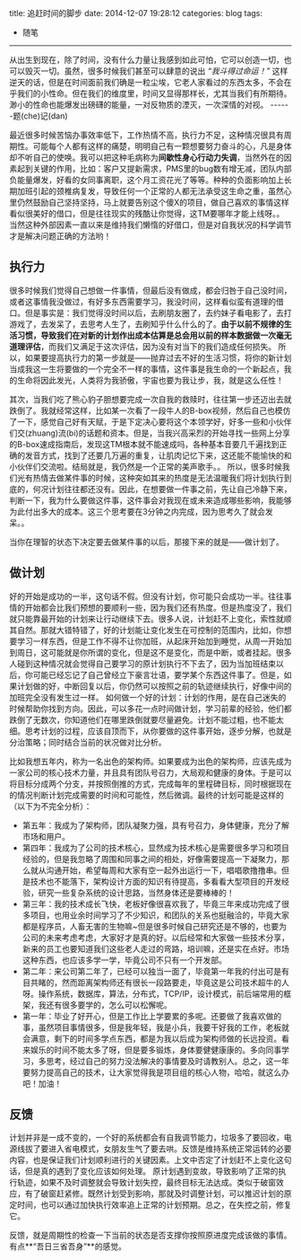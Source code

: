 title: 追赶时间的脚步
date: 2014-12-07 19:28:12
categories: blog
tags:
- 随笔
---

从出生到现在，除了时间，没有什么力量让我感到如此可怕，它可以创造一切，也可以毁灭一切。虽然，很多时候我们甚至可以肆意的说出 *“我斗得过命运！”* 这样逆天的话，但是在时间面前我们确是一粒尘埃，它老人家看过的东西太多，不会在乎我们的小性命。但在我们的维度里，时间又显得那样长，尤其当我们有所期待。渺小的性命也能爆发出磅礴的能量，一对反物质的湮灭，一次深情的对视。 ------题(che)记(dan)

最近很多时候苦恼办事效率低下，工作热情不高，执行力不足，这种情况很具有周期性。可能每个人都有这样的痛楚，明明自己有一颗想要努力奋斗的心，凡是身体却不听自己的使唤。我可以把这种毛病称为**间歇性身心行动力失调**，当然外在的因素起到关键的作用，比如：客户又提新需求，PMS里的bug数有增无减，团队内部负能量爆发，好看的女同事离职，这个月工资花光了等等。种种的负面影响加上长期加班引起的颈椎病复发，导致任何一个正常的人都无法承受这生命之重，虽然心里仍然鼓励自己坚持坚持，马上就要告别这个傻X的项目，做自己喜欢的事情这样看似很美好的借口，但是往往现实的残酷让你觉得，这TM要哪年才能上线呀。。当然这种外部因素一直以来是维持我们懒惰的好借口，但是对自我状况的科学调节才是解决问题正确的方法哟！

## 执行力

很多时候我们觉得自己想做一件事情，但最后没有做成，都会归咎于自己没时间，或者这事情我没做过，有好多东西需要学习，我没时间，这样看似蛮有道理的借口。但是事实是：我们觉得没时间以后，去刷朋友圈了，去约妹子看电影了，去打游戏了，去发呆了，去思考人生了，去刷知乎什么什么的了。**由于以前不规律的生活习惯，导致我们在对新的计划作出成本估算是总会用以前的样本数据做一次毫无道理评估**，而我们又满足于这次评估，因为没有对当下的我们造成任何损失。
	所以，如果要提高执行力的第一步就是——抛弃过去不好的生活习惯，将你的新计划当成我这一生将要做的一个完全不一样的事情，这件事是我生命的一个新起点，我的生命将因此发光，人类将为我骄傲，宇宙也要为我让步，我，就是这么任性！

其次，当我们吃了熊心豹子胆想要完成一次自我的救赎时，往往第一步还迈出去就跌倒了。我就经常这样，比如某一次看了一段牛人的B-box视频，然后自己也模仿了一下，感觉自己好有天赋，于是下定决心要将这个本领学好，好多一些和小伙伴们交(zhuang)流(bi)的话题和资本。但是，当我兴高采烈的开始寻找一些网上分享的B-box速成指南后，发现这TM根本就不能速成吗，各种基本音要几千遍找到正确的发音方式，找到了还要几万遍的重复，让肌肉记忆下来，这还能不能愉快的和小伙伴们交流啦。结局就是，我仍然是一个正常的美声歌手。。
	所以，很多时候我们光有热情去做某件事的时候，这种突如其来的热度是无法温暖我们将计划执行到底的，何况计划往往都还没有。因此，在想要做一件事之前，先让自己冷静下来，判断一下，我为什么要做这件事，这件事会对我现在或未来造成哪些影响，我能够为此付出多大的成本。这三个思考要在3分钟之内完成，因为思考久了就会发呆。。

当你在理智的状态下决定要去做某件事的以后，那接下来的就是——做计划了。

## 做计划

好的开始是成功的一半，这句话不假。但没有计划，你可能只会成功一半。往往事情的开始都会比我们预想的要顺利一些，因为我们还有热度。但是热度没了，我们就只能靠最开始的计划来让行动继续下去。很多人说，计划赶不上变化，索性就顺其自然。那就大错特错了，好的计划能让变化发生在可控制的范围内，比如，你想要学习一样东西，但是工作不得不让你加班，从起床开始加到睡觉，从周一开始加到周日，这可能就是你所谓的变化，但是这不是变化，而是中断，或者挂起。很多人碰到这种情况就会觉得自己要学习的原计划执行不下去了，因为当加班结束以后，你可能已经忘记了自己曾经立下豪言壮语，要学某个东西这件事了。但是，如果计划做的好，中断回复以后，你仍然可以按照之前的轨迹继续执行，好像中间的加班完全没有发生过一样。
	如何做一个好的计划：计划的作用，是在自己迷失的时候帮助你找到方向。因此，可以多花一点时间做计划，学习前辈的经验，他们都跌倒了无数次，你知道他们在哪里跌倒就要尽量避免。计划不能过粗，也不能太细。思考计划的过程，应该自顶而下，从你要做的这件事开始，逐步分解，也就是分治策略；同时结合当前的状况做对比分析。

比如我想五年内，称为一名出色的架构师。如果要成为出色的架构师，应该先成为一家公司的核心技术力量，并且具有团队号召力，大局观和健康的身体。于是可以将目标分成两个分支，并按照倒推的方式，完成每年的里程碑目标，同时根据现在的情况判断计划完成需要的时间和可能性，然后微调。最终的计划可能是这样的（以下为不完全分析）：
 - 第五年：我成为了架构师，团队凝聚力强，具有号召力，身体健康，充分了解市场和用户。
 - 第四年：我成为了公司的技术核心，显然成为技术核心是需要很多学习和项目经验的，但是我忽略了周围和同事之间的相处，好像需要提高一下凝聚力，那么就从沟通开始，希望每周和大家有空一起外出运行一下，唱唱歌撸撸串。但是技术也不能落下，架构设计方面的知识有待提高，多看看大型项目的开发经验，研究一些复杂系统的设计思路，当然身体还是要棒棒的！
 - 第三年：我的技术成长飞快，老板好像很喜欢我了，毕竟三年来成功完成了很多项目，也用业余时间学习了不少知识，和团队的关系也挺融洽的，毕竟大家都是程序员，人畜无害的生物嘛~但是很多时候自己研究还是不够的，也要为公司的未来考虑考虑，大家好才是真的好。以后经常和大家做一些技术分享，新来的员工也要知道我们这些老人走过的弯路，培训嘛，还是实在点好。市场这种东西，也应该多学一学，毕竟公司不只有一个开发部。
 - 第二年：来公司第二年了，已经可以独当一面了，毕竟第一年我的付出可是有目共睹的，然而距离架构师还有很长一段路要走，毕竟这是公司技术超牛的人呀。操作系统，数据库，算法，分布式，TCP/IP，设计模式，前后端常用的框架，我还有很多要学的，怎么可以松懈呢。
 - 第一年：毕业了好开心，但是工作比上学要累的多呢。还要做了我喜欢做的事，虽然项目事情很多，但是我年轻，我是小兵，我要干好我的工作，老板就会满意，剩下的时间多学点东西，都是为我以后成为架构师做的长远投资。看来娱乐的时间不能太多了呀，但是要多锻炼，身体要健健康康的。多向同事学习，多思考，经过自己的努力没法解决的事情要及时请教别人。总之，这一年要努力提高自己的技术，让大家觉得我是项目组的核心人物，哈哈，就这么办吧！加油！

## 反馈

计划并非是一成不变的，一个好的系统都会有自我调节能力，垃圾多了要回收，电源线拔了要进入省电模式，女朋友生气了要去哄。反馈是维持系统正常运转的必要内容，也是保证我们计划顺利进行的关键因素。上文中否定了计划赶不上变化这句话，但是真的遇到了变化应该如何处理。
	原计划遇到变故，导致影响了正常的执行轨迹，如果不及时调整就会导致计划失控，最终目标无法达成。类似于破窗效应，有了破窗赶紧修。既然计划受到影响，那就及时调整计划，可以推迟计划的原定时间，也可以通过加快执行效率追上正常的计划预期。总之，在失控之前，修复它。

反馈，就是周期性的检查一下当前的状态是否支撑你按照原进度完成该做的事情。有点**“吾日三省吾身”**的感觉。

